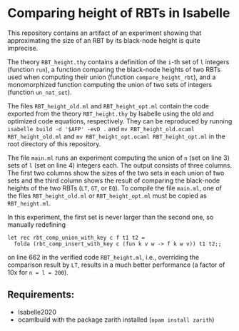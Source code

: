 # Comparing height of RBTs in Isabelle

This repository contains an artifact of an experiment showing
that approximating the size of an RBT by its black-node height is quite imprecise.

The theory `RBT_height.thy` contains a definition of the `i`-th set
of `l` integers (function `run`), a function
comparing the black-node heights of two RBTs used when computing their union
(function `compare_height_rbt`), and a monomorphized function
computing the union of two sets of integers (function `un_nat_set`).

The files `RBT_height_old.ml` and `RBT_height_opt.ml` contain the code exported
from the theory `RBT_height.thy` by Isabelle using the old and optimized code equations,
respectively. They can be reproduced by running
`isabelle build -d '$AFP' -evD .` and `mv RBT_height_old.ocaml RBT_height_old.ml`
and `mv RBT_height_opt.ocaml RBT_height_opt.ml`
in the root directory of this repository.

The file `main.ml` runs an experiment computing the union of
`n` (set on line 3) sets of `l` (set on line 4) integers each.
The output consists of three columns. The first two columns show the sizes
of the two sets in each union of two sets and the third column
shows the result of comparing the black-node heights of the two RBTs
(`LT`, `GT`, or `EQ`). To compile the file `main.ml`, one of the files
`RBT_height_old.ml` or `RBT_height_opt.ml` must be copied as `RBT_height.ml`.

In this experiment, the first set is never larger than the second one,
so manually redefining
```
let rec rbt_comp_union_with_key c f t1 t2 =
  folda (rbt_comp_insert_with_key c (fun k v w -> f k w v)) t1 t2;;
```
on line 662 in the verified code `RBT_height.ml`,
i.e., overriding the comparison result by `LT`,
results in a much better performance (a factor of 10x for `n = l = 200`).

## Requirements:
  - Isabelle2020
  - ocamlbuild with the package zarith installed (`opam install zarith`)
